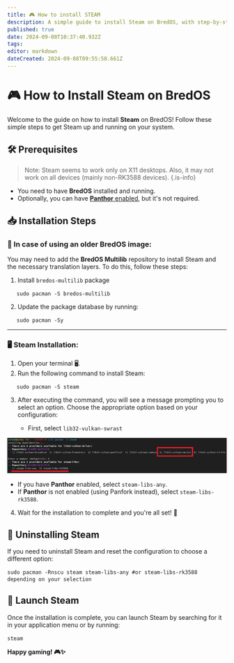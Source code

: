 ```yaml
---
title: 🎮 How to install STEAM
description: A simple guide to install Steam on BredOS, with step-by-step instructions for both Panthor-enabled and non-Panthor configurations.
published: true
date: 2024-09-08T10:37:40.932Z
tags: 
editor: markdown
dateCreated: 2024-09-08T09:55:58.661Z
---
```


# 🎮 How to Install Steam on BredOS

Welcome to the guide on how to install **Steam** on BredOS! Follow these simple steps to get Steam up and running on your system.

## 🛠️ Prerequisites
> Note: Steam seems to work only on X11 desktops. Also, it may not work on all devices (mainly non-RK3588 devices).
{.is-info}

- You need to have **BredOS** installed and running.
- Optionally, you can have [**Panthor** enabled](/en/how-to/how-to-setup-panthor), but it's not required.

## 📥 Installation Steps

### 🔄 In case of using an older BredOS image:

You may need to add the **BredOS Multilib** repository to install Steam and the necessary translation layers. To do this, follow these steps:

1. Install `bredos-multilib` package
```
   sudo pacman -S bredos-multilib
```

2. Update the package database by running:

```
   sudo pacman -Sy
```

---

### 🖥️ Steam Installation:

1. Open your terminal 🖥️.
2. Run the following command to install Steam:

```
   sudo pacman -S steam
```

3. After executing the command, you will see a message prompting you to select an option. Choose the appropriate option based on your configuration:

	- First, select `lib32-vulkan-swrast`

![steam_libs_selection.png](/steam_libs_selection.png)

   - If you have **Panthor** enabled, select `steam-libs-any`.
   - If **Panthor** is not enabled (using Panfork instead), select `steam-libs-rk3588`.

4. Wait for the installation to complete and you're all set! 🎉

## 🔄 Uninstalling Steam

If you need to uninstall Steam and reset the configuration to choose a different option:

```
sudo pacman -Rnscu steam steam-libs-any #or steam-libs-rk3588 depending on your selection
```

## 🚀 Launch Steam

Once the installation is complete, you can launch Steam by searching for it in your application menu or by running:

```
steam
```

**Happy gaming! 🎮✨**
